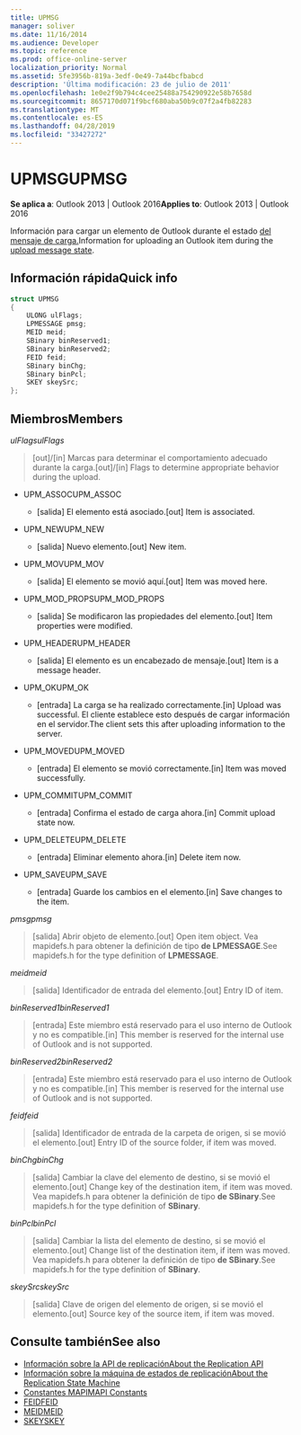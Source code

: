 ```yaml
---
title: UPMSG
manager: soliver
ms.date: 11/16/2014
ms.audience: Developer
ms.topic: reference
ms.prod: office-online-server
localization_priority: Normal
ms.assetid: 5fe3956b-819a-3edf-0e49-7a44bcfbabcd
description: 'Última modificación: 23 de julio de 2011'
ms.openlocfilehash: 1e0e2f9b794c4cee25488a754290922e58b7658d
ms.sourcegitcommit: 8657170d071f9bcf680aba50b9c07f2a4fb82283
ms.translationtype: MT
ms.contentlocale: es-ES
ms.lasthandoff: 04/28/2019
ms.locfileid: "33427272"
---
```

# <a name="upmsg"></a><span data-ttu-id="190b8-103">UPMSG</span><span class="sxs-lookup"><span data-stu-id="190b8-103">UPMSG</span></span>

<span data-ttu-id="190b8-104">**Se aplica a**: Outlook 2013 | Outlook 2016</span><span class="sxs-lookup"><span data-stu-id="190b8-104">**Applies to**: Outlook 2013 | Outlook 2016</span></span> 
  
<span data-ttu-id="190b8-105">Información para cargar un elemento de Outlook durante el estado [del mensaje de carga.](upload-message-state.md)</span><span class="sxs-lookup"><span data-stu-id="190b8-105">Information for uploading an Outlook item during the [upload message state](upload-message-state.md).</span></span>
  
## <a name="quick-info"></a><span data-ttu-id="190b8-106">Información rápida</span><span class="sxs-lookup"><span data-stu-id="190b8-106">Quick info</span></span>

```cpp
struct UPMSG 
{ 
    ULONG ulFlags; 
    LPMESSAGE pmsg; 
    MEID meid; 
    SBinary binReserved1; 
    SBinary binReserved2; 
    FEID feid; 
    SBinary binChg; 
    SBinary binPcl; 
    SKEY skeySrc; 
};
```

## <a name="members"></a><span data-ttu-id="190b8-107">Miembros</span><span class="sxs-lookup"><span data-stu-id="190b8-107">Members</span></span>

 <span data-ttu-id="190b8-108">_ulFlags_</span><span class="sxs-lookup"><span data-stu-id="190b8-108">_ulFlags_</span></span>
  
> <span data-ttu-id="190b8-109">[out]/[in] Marcas para determinar el comportamiento adecuado durante la carga.</span><span class="sxs-lookup"><span data-stu-id="190b8-109">[out]/[in] Flags to determine appropriate behavior during the upload.</span></span> 
    
  - <span data-ttu-id="190b8-110">UPM_ASSOC</span><span class="sxs-lookup"><span data-stu-id="190b8-110">UPM_ASSOC</span></span>
    
    - <span data-ttu-id="190b8-111">[salida] El elemento está asociado.</span><span class="sxs-lookup"><span data-stu-id="190b8-111">[out] Item is associated.</span></span>
    
  - <span data-ttu-id="190b8-112">UPM_NEW</span><span class="sxs-lookup"><span data-stu-id="190b8-112">UPM_NEW</span></span>
    
    - <span data-ttu-id="190b8-113">[salida] Nuevo elemento.</span><span class="sxs-lookup"><span data-stu-id="190b8-113">[out] New item.</span></span> 
    
  - <span data-ttu-id="190b8-114">UPM_MOV</span><span class="sxs-lookup"><span data-stu-id="190b8-114">UPM_MOV</span></span>
    
    - <span data-ttu-id="190b8-115">[salida] El elemento se movió aquí.</span><span class="sxs-lookup"><span data-stu-id="190b8-115">[out] Item was moved here.</span></span>
    
  - <span data-ttu-id="190b8-116">UPM_MOD_PROPS</span><span class="sxs-lookup"><span data-stu-id="190b8-116">UPM_MOD_PROPS</span></span>
    
    - <span data-ttu-id="190b8-117">[salida] Se modificaron las propiedades del elemento.</span><span class="sxs-lookup"><span data-stu-id="190b8-117">[out] Item properties were modified.</span></span>
    
  - <span data-ttu-id="190b8-118">UPM_HEADER</span><span class="sxs-lookup"><span data-stu-id="190b8-118">UPM_HEADER</span></span>
    
    - <span data-ttu-id="190b8-119">[salida] El elemento es un encabezado de mensaje.</span><span class="sxs-lookup"><span data-stu-id="190b8-119">[out] Item is a message header.</span></span>
    
  - <span data-ttu-id="190b8-120">UPM_OK</span><span class="sxs-lookup"><span data-stu-id="190b8-120">UPM_OK</span></span>
    
    - <span data-ttu-id="190b8-121">[entrada] La carga se ha realizado correctamente.</span><span class="sxs-lookup"><span data-stu-id="190b8-121">[in] Upload was successful.</span></span> <span data-ttu-id="190b8-122">El cliente establece esto después de cargar información en el servidor.</span><span class="sxs-lookup"><span data-stu-id="190b8-122">The client sets this after uploading information to the server.</span></span>
    
  - <span data-ttu-id="190b8-123">UPM_MOVED</span><span class="sxs-lookup"><span data-stu-id="190b8-123">UPM_MOVED</span></span>
    
    - <span data-ttu-id="190b8-124">[entrada] El elemento se movió correctamente.</span><span class="sxs-lookup"><span data-stu-id="190b8-124">[in] Item was moved successfully.</span></span>
    
  - <span data-ttu-id="190b8-125">UPM_COMMIT</span><span class="sxs-lookup"><span data-stu-id="190b8-125">UPM_COMMIT</span></span>
    
    - <span data-ttu-id="190b8-126">[entrada] Confirma el estado de carga ahora.</span><span class="sxs-lookup"><span data-stu-id="190b8-126">[in] Commit upload state now.</span></span>
    
  - <span data-ttu-id="190b8-127">UPM_DELETE</span><span class="sxs-lookup"><span data-stu-id="190b8-127">UPM_DELETE</span></span>
    
    - <span data-ttu-id="190b8-128">[entrada] Eliminar elemento ahora.</span><span class="sxs-lookup"><span data-stu-id="190b8-128">[in] Delete item now.</span></span>
    
  - <span data-ttu-id="190b8-129">UPM_SAVE</span><span class="sxs-lookup"><span data-stu-id="190b8-129">UPM_SAVE</span></span>
    
    - <span data-ttu-id="190b8-130">[entrada] Guarde los cambios en el elemento.</span><span class="sxs-lookup"><span data-stu-id="190b8-130">[in] Save changes to the item.</span></span>
    
<span data-ttu-id="190b8-131">_pmsg_</span><span class="sxs-lookup"><span data-stu-id="190b8-131">_pmsg_</span></span>
  
> <span data-ttu-id="190b8-132">[salida] Abrir objeto de elemento.</span><span class="sxs-lookup"><span data-stu-id="190b8-132">[out] Open item object.</span></span> <span data-ttu-id="190b8-133">Vea mapidefs.h para obtener la definición de tipo **de LPMESSAGE**.</span><span class="sxs-lookup"><span data-stu-id="190b8-133">See mapidefs.h for the type definition of **LPMESSAGE**.</span></span> 
    
<span data-ttu-id="190b8-134">_meid_</span><span class="sxs-lookup"><span data-stu-id="190b8-134">_meid_</span></span>
  
> <span data-ttu-id="190b8-135">[salida] Identificador de entrada del elemento.</span><span class="sxs-lookup"><span data-stu-id="190b8-135">[out] Entry ID of item.</span></span>
    
<span data-ttu-id="190b8-136">_binReserved1_</span><span class="sxs-lookup"><span data-stu-id="190b8-136">_binReserved1_</span></span>
  
> <span data-ttu-id="190b8-137">[entrada] Este miembro está reservado para el uso interno de Outlook y no es compatible.</span><span class="sxs-lookup"><span data-stu-id="190b8-137">[in] This member is reserved for the internal use of Outlook and is not supported.</span></span> 
    
<span data-ttu-id="190b8-138">_binReserved2_</span><span class="sxs-lookup"><span data-stu-id="190b8-138">_binReserved2_</span></span>
  
> <span data-ttu-id="190b8-139">[entrada] Este miembro está reservado para el uso interno de Outlook y no es compatible.</span><span class="sxs-lookup"><span data-stu-id="190b8-139">[in] This member is reserved for the internal use of Outlook and is not supported.</span></span> 
    
<span data-ttu-id="190b8-140">_feid_</span><span class="sxs-lookup"><span data-stu-id="190b8-140">_feid_</span></span>
  
> <span data-ttu-id="190b8-141">[salida] Identificador de entrada de la carpeta de origen, si se movió el elemento.</span><span class="sxs-lookup"><span data-stu-id="190b8-141">[out] Entry ID of the source folder, if item was moved.</span></span>
    
<span data-ttu-id="190b8-142">_binChg_</span><span class="sxs-lookup"><span data-stu-id="190b8-142">_binChg_</span></span>
  
> <span data-ttu-id="190b8-143">[salida] Cambiar la clave del elemento de destino, si se movió el elemento.</span><span class="sxs-lookup"><span data-stu-id="190b8-143">[out] Change key of the destination item, if item was moved.</span></span> <span data-ttu-id="190b8-144">Vea mapidefs.h para obtener la definición de tipo **de SBinary**.</span><span class="sxs-lookup"><span data-stu-id="190b8-144">See mapidefs.h for the type definition of **SBinary**.</span></span> 
    
<span data-ttu-id="190b8-145">_binPcl_</span><span class="sxs-lookup"><span data-stu-id="190b8-145">_binPcl_</span></span>
  
> <span data-ttu-id="190b8-146">[salida] Cambiar la lista del elemento de destino, si se movió el elemento.</span><span class="sxs-lookup"><span data-stu-id="190b8-146">[out] Change list of the destination item, if item was moved.</span></span> <span data-ttu-id="190b8-147">Vea mapidefs.h para obtener la definición de tipo **de SBinary**.</span><span class="sxs-lookup"><span data-stu-id="190b8-147">See mapidefs.h for the type definition of **SBinary**.</span></span> 
    
<span data-ttu-id="190b8-148">_skeySrc_</span><span class="sxs-lookup"><span data-stu-id="190b8-148">_skeySrc_</span></span>
  
> <span data-ttu-id="190b8-149">[salida] Clave de origen del elemento de origen, si se movió el elemento.</span><span class="sxs-lookup"><span data-stu-id="190b8-149">[out] Source key of the source item, if item was moved.</span></span>
    
## <a name="see-also"></a><span data-ttu-id="190b8-150">Consulte también</span><span class="sxs-lookup"><span data-stu-id="190b8-150">See also</span></span>

- [<span data-ttu-id="190b8-151">Información sobre la API de replicación</span><span class="sxs-lookup"><span data-stu-id="190b8-151">About the Replication API</span></span>](about-the-replication-api.md)
- [<span data-ttu-id="190b8-152">Información sobre la máquina de estados de replicación</span><span class="sxs-lookup"><span data-stu-id="190b8-152">About the Replication State Machine</span></span>](about-the-replication-state-machine.md)
- [<span data-ttu-id="190b8-153">Constantes MAPI</span><span class="sxs-lookup"><span data-stu-id="190b8-153">MAPI Constants</span></span>](mapi-constants.md)
- [<span data-ttu-id="190b8-154">FEID</span><span class="sxs-lookup"><span data-stu-id="190b8-154">FEID</span></span>](feid.md)
- [<span data-ttu-id="190b8-155">MEID</span><span class="sxs-lookup"><span data-stu-id="190b8-155">MEID</span></span>](meid.md)
- [<span data-ttu-id="190b8-156">SKEY</span><span class="sxs-lookup"><span data-stu-id="190b8-156">SKEY</span></span>](skey.md)


